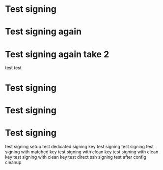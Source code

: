 # Test signing
# Test signing again
# Test signing again take 2
test
test
# Test signing
# Test signing
# Test signing
test signing setup
test dedicated signing key
test signing
test signing
test signing with matched key
test signing with clean key
test signing with clean key
test signing with clean key
test direct ssh signing
test after config cleanup
